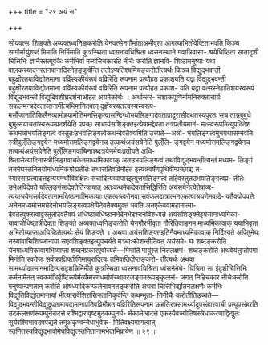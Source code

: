 +++
title = "२९ अयं स"

+++

सोयंवत्सः शिङ्क्ते अव्यक्तध्वनिङ्करोति येनवत्सेनगौर्माताअभीवृता आगत्याभितोवेष्टिताभवति किञ्च सागौर्मायुंशब्दं मिमाति निर्मिमाति कुत्रस्थिता ध्वसनावधिश्रिता ध्वसनस्थाने गवान्निवासा- श्रयेधिष्ठिता सातादृशी चित्तिभिः ज्ञानैस्तत्पूर्वकैः कर्मभिर्वा मर्त्यन्निचकारहि नीचैः करोति ज्ञानवि- शिष्टामनुष्याः यथा वालकस्यादनस्तनपानादिस्नेहङ्कुर्वन्ति ततोऽप्यतिश्यमियङ्करोतीत्यर्थः किञ्च विद्युद्भवन्ती बहुक्षीरतयाविद्योतमाना वव्रिंस्वकीयंरूपं वव्रिरिति रूपनाम प्रत्यौहत प्रकाशयति यद्वा विद्युद्भवन्ती बहुक्षीरतयाविद्योतमाना वव्रिंस्वकीयंरूपं वव्रिरिति रूपनाम प्रत्यौहत प्रकाश- यति यद्वा वत्सस्नेहातिशयस्वरूपं विद्युद्भवन्ती विद्युदिवशीघ्रदर्शनाऔहत अयमेकोर्थः । अर्थान्तरं- चशाकपूणिर्नामनिरुक्ताचार्यः सकलमन्त्रदेवताजानामीत्यभिमानितवान् दुर्ज्ञेयस्यतत्त्वस्यस्वरूप- मसौजानातिकिलैनंव्यामोहयामीतिमनसिकृत्वासन्दिग्धोभयलिङ्गादेवताप्रादुरासीदथतस्यपुरतः सच तान्नबुबुधे बुभुत्सयाचतांस्वरूपम्प्रदर्शयेति पप्रच्छ साचायंसशिङ्क्तइत्येषामद्देवता तत्रप्रतीयमानं- मत्स्वरूपमित्युपदिदेश कथमत्रोभयलिङ्गत्वं वस्तुतःउभयलिङ्गत्वेकथन्देवतैक्यमिति उच्यते—अत्रो- भयलिङ्गत्वमुभयथासम्भवति स्त्रीपुल्ँलिङ्गद्वयेन मध्यमोत्तमलिङ्गद्वयेनच तत्कथंअयंसयेनेति पुल्ँलि- ङ्गद्वयेन मध्यमोत्तमलिङ्गद्वयेनच तत्कथंअयंसयेनेति पुल्ँलिङ्गवाचिनाश्ब्दत्रयेणमेघःप्रतीयते अधि- श्रितासेत्यादिनास्त्रीलिङ्गवाचकेनमाध्यमिकावाक् अतउभयलिङ्गत्वं तथाविद्युद्भवन्तीत्यन्तं मध्यम- लिङ्गं तत्रमेघस्तनितयोर्माध्यमिकयोःप्रतीतेः तथासतिवव्रिमौहत इत्यत्रवर्षेणपृथिवीम्प्रच्छाद्य त- स्यारसम्प्रत्यादत्तइत्ययमर्थोविवक्षितः सचादित्यव्यापारइत्युत्तमलिङ्गत्वं तर्हिवस्तुतउभयलिङ्गत्वप्र- तीतेः उभेअपिदेवते यल्लिङ्गंसादेवतेतिन्यायात् अतःकथमेकदेवतासिद्धिरिति अयंसयेनेत्येतेषांव्य- त्ययाश्रयेणसर्वदेवतानामधिष्ठानात्मिकायाः एकत्वश्रवणेनवा सर्वफलदात्रात्मनएकत्वाश्रयणेनवादे- वतैक्योपपत्तेः अनेनमध्यमोत्तमभेदेनोभयलिङ्गत्वपक्षेपिदेवतैक्यमुक्तं भवति अतएकैववामहानात्मा- देवतेत्युक्तत्वाद्वस्तुतोदेवतैक्यं अधिष्ठात्रधिष्ठानभेदेनभेदश्चनविरुध्यते अयंसशिङ्क्तेइयंसामाध्यमिका- यावाचोधिष्ठात्रीदेवता शिङ्क्ते अव्यक्तध्वनिङ्करोति येनगौरभीवृता गौरितिवाङ्गम माध्यमिकावाक् ययाभिवृता अभितोव्याप्ताअधिष्ठितेत्यर्थः सेयं शिङ्क्ते । अथवा अयंसशिङ्क्तइतिनैवमाध्यमिकावाक् निर्दिश्यते अपितुमेघः तस्यांवाचिशिञ्जानाया सएवशिङ्क्तइत्युपचर्यते मञ्चाःक्रोशन्तीतिवत् अयंसमे- घः शब्दङ्करोति येनमाध्यमिकावागभिव्याप्ता शब्दनेप्रकारएवोच्यते—मिमाति मायुंस्त नितलक्षणं- शब्दङ्करोति अथवेयंलुप्तोपमा मिनोति स्वतेजः सर्वत्रप्रक्षिपतीतिमायुरादित्यः तमिवातिदीप्तङ्करो- तीत्यर्थः अथवा सामर्थ्यादात्मानमादित्यसदृशन्निर्मिमीते कुत्रस्थिता ध्वसनावधिश्रिता ध्वंसनेमेघे- धिश्रिता सा ईदृशीचित्तिभिः कर्मनामैतत् स्वकर्मभिर्वृष्टिरूपैर्मर्त्यम्मरणधर्माणंस्थावरजङ्गमरूपङ्कृत्स्नं- जगत् निहिचकार नीचैःकरोति मनुष्यान्प्रणतान् करोति ओषध्यादिकम्फलेनावनतङ्करोति अथवा चित्तिभिर्द्योतनलक्षणैः कर्मभिः विद्युतिविद्योतमानायां भीत्यासर्वेशिरांसिनतानिकुर्वन्ति कथम्भूता- निनीचैः करोतीतिउच्यते—विद्युद्भवन्तीविद्युद्रूपतामापद्यमानाप्रतिवव्रिमौहत वव्रिरितिरूपनाम ऊहतिरत्रसामर्थ्यादुपसंहारवाची प्रत्युपसंहरति उदकलक्षणंरूपम्पुनरादत्ते रश्मिद्वारावृष्टमुदकम्पुनर्घ- र्मकालेआदत्ते एकस्यैवज्योतिषस्त्रेधाकरणाद्विद्युतः सूर्यरश्मिभावउपपद्यते तमूअकृण्वन्त्रेधाभुवेक- मितिवक्ष्यमाणत्वात् स्तनितस्यविद्युद्भावोमेघविद्युत्स्तनितानामभेदाभिप्रायेण ॥ २९ ॥